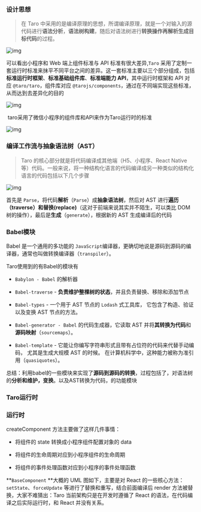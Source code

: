 ### 设计思想

>  在 Taro 中采用的是编译原理的思想，所谓编译原理，就是一个对输入的源代码进行**语法分析**，**语法树构建**，随后对语法树进行**转换操作再解析生成目标代码**的过程。

![img](https://user-gold-cdn.xitu.io/2018/10/8/1665182480dfc020?imageView2/0/w/1280/h/960/format/webp/ignore-error/1)

可以看出小程序和 Web 端上组件标准与 API 标准有很大差异,`Taro` 采用了定制一套运行时标准来抹平不同平台之间的差异。这一套标准主要以三个部分组成，包括**标准运行时框架**、**标准基础组件库**、**标准端能力 API**，其中运行时框架和 API 对应 `@taro/taro`，组件库对应 `@tarojs/components`，通过在不同端实现这些标准，从而达到去差异化的目的



![img](https://user-gold-cdn.xitu.io/2018/10/8/16651824884a5682?imageView2/0/w/1280/h/960/format/webp/ignore-error/1)

​	taro采用了微信小程序的组件库和API来作为Taro运行时的标准

![img](https://user-gold-cdn.xitu.io/2018/10/8/16651824b8ac59a4?imageView2/0/w/1280/h/960/format/webp/ignore-error/1)

### 编译工作流与抽象语法树（AST）

> Taro 的核心部分就是将代码编译成其他端（H5、小程序、React Native 等）代码。一般来说，将一种结构化语言的代码编译成另一种类似的结构化语言的代码包括以下几个步骤

![img](https://user-gold-cdn.xitu.io/2018/10/8/166515483b7fa7c0?imageView2/0/w/1280/h/960/format/webp/ignore-error/1)

首先是 `Parse`，将代码**解析**（`Parse`）成**抽象语法树**，然后对 AST 进行**遍历（traverse）和替换(replace)**（这对于前端来说其实并不陌生，可以类比 DOM 树的操作），最后是**生成**（`generate`），根据新的 AST 生成编译后的代码

### Babel模块

Babel 是一个通用的多功能的 `JavaScript`编译器，更确切地说是源码到源码的编译器，通常也叫做转换编译器（`transpiler`）。

Taro使用到的有Babel的模块有

* `Babylon - Babel` 的解析器
* `Babel-traverse` - **负责维护整棵树的状态**，并且负责替换、移除和添加节点

* `Babel-types` - 一个用于 AST 节点的 `Lodash` 式工具库， 它包含了构造、验证以及变换 AST 节点的方法。
* `Babel-generator - Babel` 的代码生成器，它读取 AST 并将**其转换为代码**和**源码映射**（`sourcemaps`）。

* `Babel-template` - 它能让你编写字符串形式且带有占位符的代码来代替手动编码， 尤其是生成大规模 AST 的时候。 在计算机科学中，这种能力被称为准引用（`quasiquotes`）。

总结：利用babel的一些模块来实现了**源码到源码的转换**，过程包括了，对语法树的**分析和维护，变换**。以及AST转换为代码，的功能模块





### Taro运行时

### 运行时

createComponent 方法主要做了这样几件事情：

* 将组件的 state 转换成小程序组件配置对象的 data

* 将组件的生命周期对应到小程序组件的生命周期

* 将组件的事件处理函数对应到小程序的事件处理函数

**`BaseComponent` **大概的 UML 图如下，主要是对 React 的一些核心方法：`setState`、`forceUpdate` 等进行了替换和重写，结合前面编译后 render 方法被替换，大家不难猜出：Taro 当前架构只是在开发时遵循了 React 的语法，在代码编译之后实际运行时，和 React 并没有关系。